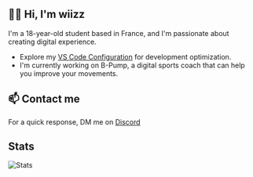 ## 👋🏻 Hi, I'm wiizz

I'm a 18-year-old student based in France, and I'm passionate about creating digital experience.

-   Explore my [VS Code Configuration](https://github.com/wiizzl/vscode-settings) for development optimization.
-   I'm currently working on B-Pump, a digital sports coach that can help you improve your movements.

## 📫 Contact me

For a quick response, DM me on [Discord](https://dsc.bio/wiizz)

## Stats

![Stats](https://github-readme-stats.vercel.app/api?username=wiizzl)
